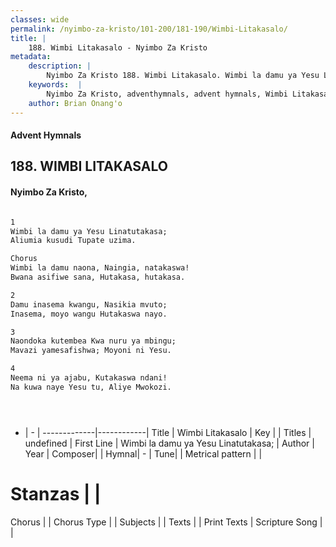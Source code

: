 ```yaml
---
classes: wide
permalink: /nyimbo-za-kristo/101-200/181-190/Wimbi-Litakasalo/
title: |
    188. Wimbi Litakasalo - Nyimbo Za Kristo
metadata:
    description: |
        Nyimbo Za Kristo 188. Wimbi Litakasalo. Wimbi la damu ya Yesu Linatutakasa;  Aliumia kusudi Tupate uzima.  Chorus	 Wimbi la damu naona, Naingia, natakaswa!  Bwana asifiwe sana, Hutakasa, hutakasa.  
    keywords:  |
        Nyimbo Za Kristo, adventhymnals, advent hymnals, Wimbi Litakasalo, Wimbi la damu ya Yesu Linatutakasa; . 
    author: Brian Onang'o
---
```


#### Advent Hymnals
## 188. WIMBI LITAKASALO
####  Nyimbo Za Kristo,

```txt

1
Wimbi la damu ya Yesu Linatutakasa; 
Aliumia kusudi Tupate uzima.

Chorus	
Wimbi la damu naona, Naingia, natakaswa! 
Bwana asifiwe sana, Hutakasa, hutakasa.

2
Damu inasema kwangu, Nasikia mvuto; 
Inasema, moyo wangu Hutakaswa nayo.

3
Naondoka kutembea Kwa nuru ya mbingu; 
Mavazi yamesafishwa; Moyoni ni Yesu.

4
Neema ni ya ajabu, Kutakaswa ndani! 
Na kuwa naye Yesu tu, Aliye Mwokozi.





```

- |   -  |
-------------|------------|
Title | Wimbi Litakasalo |
Key |  |
Titles | undefined |
First Line | Wimbi la damu ya Yesu Linatutakasa;  |
Author | 
Year | 
Composer| |
Hymnal|  - |
Tune|  |
Metrical pattern | |
# Stanzas |  |
Chorus |  |
Chorus Type |  |
Subjects | |
Texts |  |
Print Texts | 
Scripture Song |  |
    
